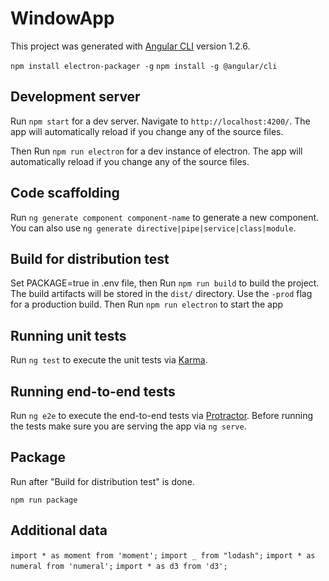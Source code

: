 # WindowApp

This project was generated with [Angular CLI](https://github.com/angular/angular-cli) version 1.2.6.

`npm install electron-packager -g`
`npm install -g @angular/cli`

## Development server

Run `npm start` for a dev server. Navigate to `http://localhost:4200/`. The app will automatically reload if you change any of the source files.

Then Run `npm run electron` for a dev instance of electron. The app will automatically reload if you change any of the source files.

## Code scaffolding

Run `ng generate component component-name` to generate a new component. You can also use `ng generate directive|pipe|service|class|module`.

## Build for distribution test

Set PACKAGE=true in .env file, then Run `npm run build` to build the project. The build artifacts will be stored in the `dist/` directory. Use the `-prod` flag for a production build.
Then Run `npm run electron` to start the app

## Running unit tests

Run `ng test` to execute the unit tests via [Karma](https://karma-runner.github.io).

## Running end-to-end tests

Run `ng e2e` to execute the end-to-end tests via [Protractor](http://www.protractortest.org/).
Before running the tests make sure you are serving the app via `ng serve`.

## Package

Run after "Build for distribution test" is done.

`npm run package`

## Additional data
`import * as moment from 'moment';`
`import _ from "lodash";`
`import * as numeral from 'numeral';`
`import * as d3 from 'd3';`



